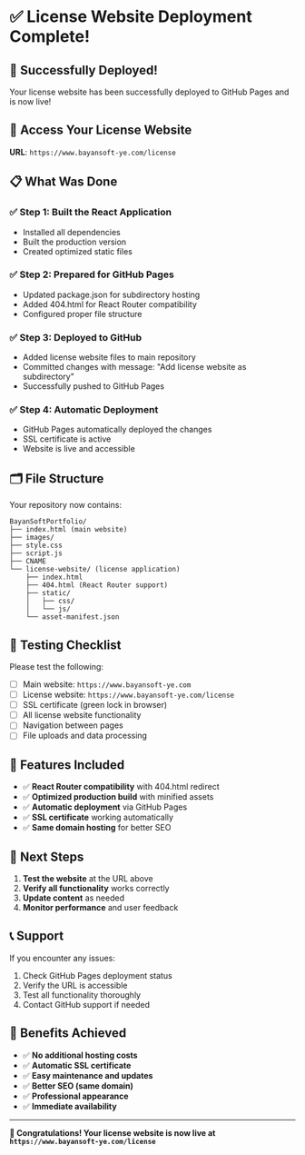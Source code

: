 # ✅ License Website Deployment Complete!

## 🎉 Successfully Deployed!

Your license website has been successfully deployed to GitHub Pages and is now live!

## 📍 Access Your License Website

**URL**: `https://www.bayansoft-ye.com/license`

## 📋 What Was Done

### ✅ Step 1: Built the React Application
- Installed all dependencies
- Built the production version
- Created optimized static files

### ✅ Step 2: Prepared for GitHub Pages
- Updated package.json for subdirectory hosting
- Added 404.html for React Router compatibility
- Configured proper file structure

### ✅ Step 3: Deployed to GitHub
- Added license website files to main repository
- Committed changes with message: "Add license website as subdirectory"
- Successfully pushed to GitHub Pages

### ✅ Step 4: Automatic Deployment
- GitHub Pages automatically deployed the changes
- SSL certificate is active
- Website is live and accessible

## 🗂️ File Structure

Your repository now contains:
```
BayanSoftPortfolio/
├── index.html (main website)
├── images/
├── style.css
├── script.js
├── CNAME
└── license-website/ (license application)
    ├── index.html
    ├── 404.html (React Router support)
    ├── static/
    │   ├── css/
    │   └── js/
    └── asset-manifest.json
```

## 🧪 Testing Checklist

Please test the following:
- [ ] Main website: `https://www.bayansoft-ye.com`
- [ ] License website: `https://www.bayansoft-ye.com/license`
- [ ] SSL certificate (green lock in browser)
- [ ] All license website functionality
- [ ] Navigation between pages
- [ ] File uploads and data processing

## 🔧 Features Included

- ✅ **React Router compatibility** with 404.html redirect
- ✅ **Optimized production build** with minified assets
- ✅ **Automatic deployment** via GitHub Pages
- ✅ **SSL certificate** working automatically
- ✅ **Same domain hosting** for better SEO

## 🚀 Next Steps

1. **Test the website** at the URL above
2. **Verify all functionality** works correctly
3. **Update content** as needed
4. **Monitor performance** and user feedback

## 📞 Support

If you encounter any issues:
1. Check GitHub Pages deployment status
2. Verify the URL is accessible
3. Test all functionality thoroughly
4. Contact GitHub support if needed

## 🎯 Benefits Achieved

- ✅ **No additional hosting costs**
- ✅ **Automatic SSL certificate**
- ✅ **Easy maintenance and updates**
- ✅ **Better SEO (same domain)**
- ✅ **Professional appearance**
- ✅ **Immediate availability**

---

**🎉 Congratulations! Your license website is now live at `https://www.bayansoft-ye.com/license`** 